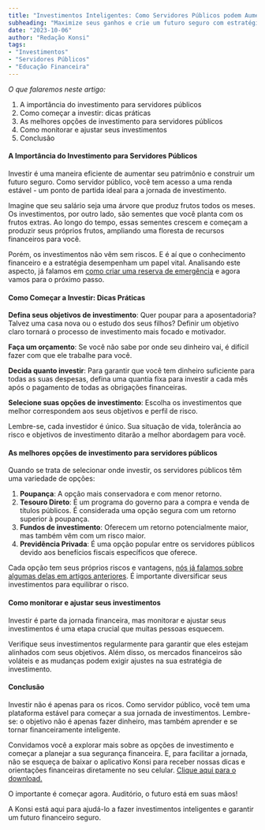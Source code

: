 ```yaml
---
title: "Investimentos Inteligentes: Como Servidores Públicos podem Aumentar seu Patrimônio"
subheading: "Maximize seus ganhos e crie um futuro seguro com estratégias de investimento eficazes"
date: "2023-10-06"
author: "Redação Konsi"
tags:
- "Investimentos"
- "Servidores Públicos"
- "Educação Financeira"
---
```


*O que falaremos neste artigo:*

1. A importância do investimento para servidores públicos
2. Como começar a investir: dicas práticas
3. As melhores opções de investimento para servidores públicos
4. Como monitorar e ajustar seus investimentos
5. Conclusão

#### A Importância do Investimento para Servidores Públicos

Investir é uma maneira eficiente de aumentar seu patrimônio e construir um futuro seguro. Como servidor público, você tem acesso a uma renda estável - um ponto de partida ideal para a jornada de investimento. 

Imagine que seu salário seja uma árvore que produz frutos todos os meses. Os investimentos, por outro lado, são sementes que você planta com os frutos extras. Ao longo do tempo, essas sementes crescem e começam a produzir seus próprios frutos, ampliando uma floresta de recursos financeiros para você. 

Porém, os investimentos não vêm sem riscos. E é aí que o conhecimento financeiro e a estratégia desempenham um papel vital. Analisando este aspecto, já falamos em [como criar uma reserva de emergência](https://konsi.com.br/postagens/a-importncia-da-reserva-de-emergncia-e-como-constru-la-com-inteligncia-financeira) e agora vamos para o próximo passo.

#### Como Começar a Investir: Dicas Práticas

**Defina seus objetivos de investimento**: Quer poupar para a aposentadoria? Talvez uma casa nova ou o estudo dos seus filhos? Definir um objetivo claro tornará o processo de investimento mais focado e motivador.

**Faça um orçamento**: Se você não sabe por onde seu dinheiro vai, é difícil fazer com que ele trabalhe para você. 

**Decida quanto investir**: Para garantir que você tem dinheiro suficiente para todas as suas despesas, defina uma quantia fixa para investir a cada mês após o pagamento de todas as obrigações financeiras.

**Selecione suas opções de investimento**: Escolha os investimentos que melhor correspondem aos seus objetivos e perfil de risco. 

Lembre-se, cada investidor é único. Sua situação de vida, tolerância ao risco e objetivos de investimento ditarão a melhor abordagem para você.

#### As melhores opções de investimento para servidores públicos

Quando se trata de selecionar onde investir, os servidores públicos têm uma variedade de opções:

1. **Poupança**: A opção mais conservadora e com menor retorno. 
2. **Tesouro Direto**: É um programa do governo para a compra e venda de títulos públicos. É considerada uma opção segura com um retorno superior à poupança.
3. **Fundos de investimento**: Oferecem um retorno potencialmente maior, mas também vêm com um risco maior.
4. **Previdência Privada**: É uma opção popular entre os servidores públicos devido aos benefícios fiscais específicos que oferece.

Cada opção tem seus próprios riscos e vantagens, [nós já falamos sobre algumas delas em artigos anteriores](https://konsi.com.br/postagens/investimento-para-servidores-pblicos-conhecendo-as-melhores-opes). É importante diversificar seus investimentos para equilibrar o risco.

#### Como monitorar e ajustar seus investimentos

Investir é parte da jornada financeira, mas monitorar e ajustar seus investimentos é uma etapa crucial que muitas pessoas esquecem. 

Verifique seus investimentos regularmente para garantir que eles estejam alinhados com seus objetivos. Além disso, os mercados financeiros são voláteis e as mudanças podem exigir ajustes na sua estratégia de investimento.

#### Conclusão

Investir não é apenas para os ricos. Como servidor público, você tem uma plataforma estável para começar a sua jornada de investimentos. Lembre-se: o objetivo não é apenas fazer dinheiro, mas também aprender e se tornar financeiramente inteligente.

Convidamos você a explorar mais sobre as opções de investimento e começar a planejar a sua segurança financeira. E, para facilitar a jornada, não se esqueça de baixar o aplicativo Konsi para receber nossas dicas e orientações financeiras diretamente no seu celular. [Clique aqui para o download.](https://www.konsi.com.br/download)

O importante é começar agora. Auditório, o futuro está em suas mãos!

A Konsi está aqui para ajudá-lo a fazer investimentos inteligentes e garantir um futuro financeiro seguro.